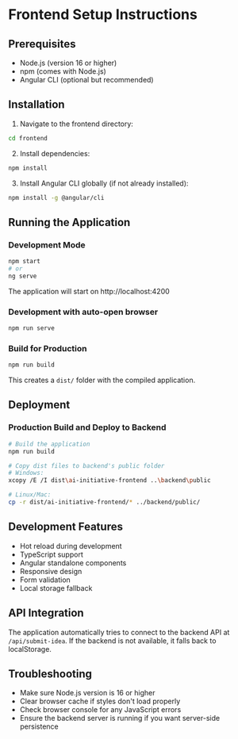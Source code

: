 # Frontend Setup Instructions

## Prerequisites
- Node.js (version 16 or higher)
- npm (comes with Node.js)
- Angular CLI (optional but recommended)

## Installation

1. Navigate to the frontend directory:
```bash
cd frontend
```

2. Install dependencies:
```bash
npm install
```

3. Install Angular CLI globally (if not already installed):
```bash
npm install -g @angular/cli
```

## Running the Application

### Development Mode
```bash
npm start
# or
ng serve
```

The application will start on http://localhost:4200

### Development with auto-open browser
```bash
npm run serve
```

### Build for Production
```bash
npm run build
```

This creates a `dist/` folder with the compiled application.

## Deployment

### Production Build and Deploy to Backend
```bash
# Build the application
npm run build

# Copy dist files to backend's public folder
# Windows:
xcopy /E /I dist\ai-initiative-frontend ..\backend\public

# Linux/Mac:
cp -r dist/ai-initiative-frontend/* ../backend/public/
```

## Development Features

- Hot reload during development
- TypeScript support
- Angular standalone components
- Responsive design
- Form validation
- Local storage fallback

## API Integration

The application automatically tries to connect to the backend API at `/api/submit-idea`. If the backend is not available, it falls back to localStorage.

## Troubleshooting

- Make sure Node.js version is 16 or higher
- Clear browser cache if styles don't load properly
- Check browser console for any JavaScript errors
- Ensure the backend server is running if you want server-side persistence
